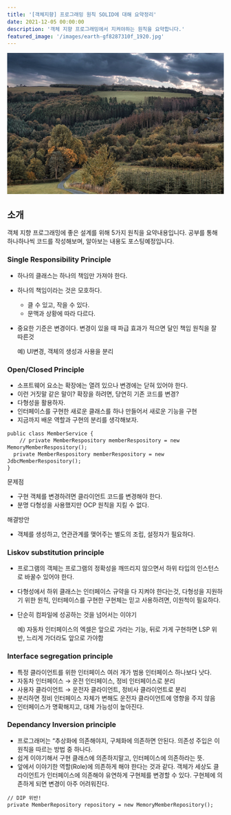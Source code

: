 ```yaml
---
title: '[객체지향] 프로그래밍 원칙 SOLID에 대해 요약정리'
date: 2021-12-05 00:00:00
description: '객체 지향 프로그래밍에서 지켜야하는 원칙을 요약합니다.'
featured_image: '/images/earth-gf8287310f_1920.jpg'
---
```


![](/images/sauerland-g27a304e52_1920.jpg)


## 소개
객체 지향 프로그래밍에 좋은 설계를 위해 5가지 원칙을 요약내용입니다. 공부를 통해 하나하나씩 코드를 작성해보며, 알아보는 내용도 포스팅예정입니다.

### Single Responsibility Principle

- 하나의 클래스는 하나의 책임만 가져야 한다.
- 하나의 책임이라는 것은 모호하다.
    - 클 수 있고, 작을 수 있다.
    - 문맥과 상황에 따라 다르다.
- 중요한 기준은 변경이다. 변경이 있을 때 파급 효과가 적으면 달인 책임 원칙을 잘 따른것
    
    예) UI변경, 객체의 생성과 사용을 분리
    

### Open/Closed Principle

- 소프트웨어 요소는 확장에는 열려 있으나 변경에는 닫혀 있어야 한다.
- 이런 거짓말 같은 말이? 확장을 하려면, 당연히 기존 코드를 변경?
- 다형성을 활용하자.
- 인터페이스를 구현한 새로운 클래스를 하나 만들어서 새로운 기능을 구현
- 지금까지 배운 역할과 구현의 분리를 생각해보자.

```
public class MemberService {
	// private MemberRespository memberRespository = new MemoryMemberRespository();
  private MemberRespository memberRespository = new JdbcMemberRespository();
}
```

문제점

- 구현 객체를 변경하려면 클라이언트 코드를 변경해야 한다.
- 분명 다형성을 사용했지만 OCP 원칙을 지킬 수 없다.

해결방안

- 객체를 생성하고, 연관관계를 맺어주는 별도의 조립, 설정자가 필요하다.

### Liskov substitution principle

- 프로그램의 객체는 프로그램의 정확성을 깨뜨리지 않으면서 하위 타입의 인스턴스로 바꿀수 있어야 한다.
- 다형성에서 하위 클래스는 인터페이스 규약을 다 지켜야 한다는것, 다형성을 지원하기 위한 원칙, 인터페이스를 구현한 구현체는 믿고 사용하려면, 이원척이 필요하다.
- 단순히 컴파일에 성공하는 것을 넘어서는 이야기
    
    예) 자동차 인터페이스의 엑셀은 앞으로 가라는 기능, 뒤로 가게 구현하면 LSP 위반, 느리게 가더라도 앞으로 가야함
    

### Interface segregation principle

- 특정 클라이언트를 위한 인터페이스 여러 개가 범용 인터페이스 하나보다 낫다.
- 자동차 인터페이스 → 운전 인터페이스, 정비 인터페이스로 분리
- 사용자 클라이언트 → 운전자 클라이언트, 정비사 클라이언트로 분리
- 분리하면 정비 인터페이스 자체가 변해도 운전자 클라이언트에 영향을 주지 않음
- 인터페이스가 명확해지고, 대체 가능성이 높아진다.

### Dependancy Inversion principle

- 프로그래머는 “추상화에 의존해야지, 구체화에 의존하면 안된다. 의존성 주입은 이 원칙을 따르는 방법 중 하나다.
- 쉽게 이야기해서 구현 클래스에 의존하지말고, 인터페이스에 의존하라는 뜻.
- 앞에서 이야기한 역할(Role)에 의존하게 해야 한다는 것과 같다. 객체가 세상도 클라이언트가 인터페이스에 의존해야 유연하게 구현체를 변경할 수 있다. 구현체에 의존하게 되면 변경이 아주 어려워진다.

```
// DIP 위반!
private MemberRepository repository = new MemoryMemberRepository();
```
